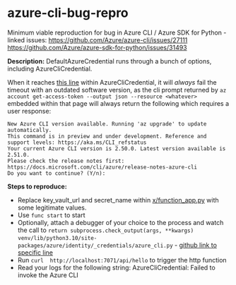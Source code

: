 # azure-cli-bug-repro
Minimum viable reproduction for bug in Azure CLI / Azure SDK for Python - linked issues: https://github.com/Azure/azure-cli/issues/27111 https://github.com/Azure/azure-sdk-for-python/issues/31493


**Description:**
DefaultAzureCredential runs through a bunch of options, including AzureCliCredential.

When it reaches [this line](https://github.com/Azure/azure-sdk-for-python/blob/c4c18a7b427633c0519016d762dc141ae743e41b/sdk/identity/azure-identity/azure/identity/_credentials/azure_cli.py#L176) within AzureCliCredential, it will *always* fail the timeout with an outdated software version, as the cli prompt returned by `az account get-access-token --output json --resource <whatever>` embedded within that page will always return the following which requires a user response:
```
New Azure CLI version available. Running 'az upgrade' to update automatically.
This command is in preview and under development. Reference and support levels: https://aka.ms/CLI_refstatus
Your current Azure CLI version is 2.50.0. Latest version available is 2.51.0.
Please check the release notes first: https://docs.microsoft.com/cli/azure/release-notes-azure-cli
Do you want to continue? (Y/n):
```

**Steps to reproduce:**
- Replace key_vault_url and secret_name within [x/function_app.py](function_app.py) with some legitimate values.
- Use `func start` to start
- Optionally, attach a debugger of your choice to the process and watch the call to `return subprocess.check_output(args, **kwargs)` `venv/lib/python3.10/site-packages/azure/identity/_credentials/azure_cli.py` - [github link to specific line](https://github.com/Azure/azure-sdk-for-python/blob/c4c18a7b427633c0519016d762dc141ae743e41b/sdk/identity/azure-identity/azure/identity/_credentials/azure_cli.py#L195) 
- Run `curl  http://localhost:7071/api/hello` to trigger the http function
- Read your logs for the following string: AzureCliCredential: Failed to invoke the Azure CLI
